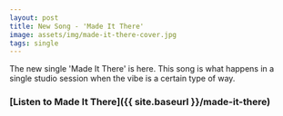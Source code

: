 ```yaml
---
layout: post
title: New Song - 'Made It There'
image: assets/img/made-it-there-cover.jpg
tags: single
---
```


The new single 'Made It There' is here. This song is what happens in a single studio session when the vibe is a certain type of way.

### [Listen to Made It There]({{ site.baseurl }}/made-it-there)

